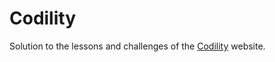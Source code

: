 Codility
========

Solution to the lessons and challenges of the [Codility](https://codility.com/programmers) website.

